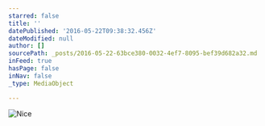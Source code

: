 ```yaml
---
starred: false
title: ''
datePublished: '2016-05-22T09:38:32.456Z'
dateModified: null
author: []
sourcePath: _posts/2016-05-22-63bce380-0032-4ef7-8095-bef39d682a32.md
inFeed: true
hasPage: false
inNav: false
_type: MediaObject

---
```

![Nice ](https://the-grid-user-content.s3-us-west-2.amazonaws.com/c2bffb3f-c627-4faf-ada4-418df6544808.jpg)